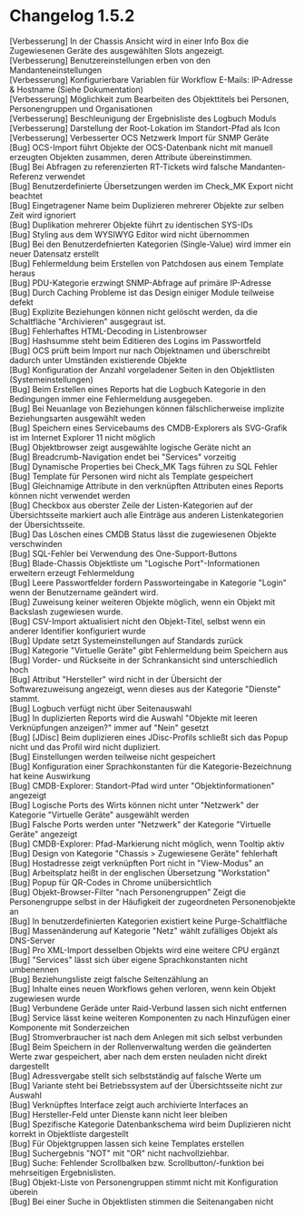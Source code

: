 # Changelog 1.5.2

[Verbesserung]  In der Chassis Ansicht wird in einer Info Box die Zugewiesenen Geräte des ausgewählten Slots angezeigt.<br>
[Verbesserung]  Benutzereinstellungen erben von den Mandanteneinstellungen<br>
[Verbesserung]  Konfigurierbare Variablen für Workflow E-Mails: IP-Adresse & Hostname (Siehe Dokumentation)<br>
[Verbesserung]  Möglichkeit zum Bearbeiten des Objekttitels bei Personen, Personengruppen und Organisationen<br>
[Verbesserung]  Beschleunigung der Ergebnisliste des Logbuch Moduls<br>
[Verbesserung]  Darstellung der Root-Lokation im Standort-Pfad als Icon<br>
[Verbesserung]  Verbesserter OCS Netzwerk Import für SNMP Geräte<br>
[Bug]           OCS-Import führt Objekte der OCS-Datenbank nicht mit manuell erzeugten Objekten zusammen, deren Attribute übereinstimmen.<br>
[Bug]           Bei Abfragen zu referenzierten RT-Tickets wird falsche Mandanten-Referenz verwendet<br>
[Bug]           Benutzerdefinierte Übersetzungen werden im Check_MK Export nicht beachtet<br>
[Bug]           Eingetragener Name beim Duplizieren mehrerer Objekte zur selben Zeit wird ignoriert<br>
[Bug]           Duplikation mehrerer Objekte führt zu identischen SYS-IDs<br>
[Bug]           Styling aus dem WYSIWYG Editor wird nicht übernommen<br>
[Bug]           Bei den Benutzerdefnierten Kategorien (Single-Value) wird immer ein neuer Datensatz erstellt<br>
[Bug]           Fehlermeldung beim Erstellen von Patchdosen aus einem Template heraus<br>
[Bug]           PDU-Kategorie erzwingt SNMP-Abfrage auf primäre IP-Adresse<br>
[Bug]           Durch Caching Probleme ist das Design einiger Module teilweise defekt<br>
[Bug]           Explizite Beziehungen können nicht gelöscht werden, da die Schaltfläche "Archivieren" ausgegraut ist.<br>
[Bug]           Fehlerhaftes HTML-Decoding in Listenbrowser<br>
[Bug]           Hashsumme steht beim Editieren des Logins im Passwortfeld<br>
[Bug]           OCS prüft beim Import nur nach Objektnamen und überschreibt dadurch unter Umständen existierende Objekte<br>
[Bug]           Konfiguration der Anzahl vorgeladener Seiten in den Objektlisten (Systemeinstellungen)<br>
[Bug]           Beim Erstellen eines Reports hat die Logbuch Kategorie in den Bedingungen immer eine Fehlermeldung ausgegeben.<br>
[Bug]           Bei Neuanlage von Beziehungen können fälschlicherweise implizite Beziehungsarten ausgewählt weden<br>
[Bug]           Speichern eines Servicebaums des CMDB-Explorers als SVG-Grafik ist im Internet Explorer 11 nicht möglich<br>
[Bug]           Objektbrowser zeigt ausgewählte logische Geräte nicht an<br>
[Bug]           Breadcrumb-Navigation endet bei "Services" vorzeitig<br>
[Bug]           Dynamische Properties bei Check_MK Tags führen zu SQL Fehler<br>
[Bug]           Template für Personen wird nicht als Template gespeichert<br>
[Bug]           Gleichnamige Attribute in den verknüpften Attributen eines Reports können nicht verwendet werden<br>
[Bug]           Checkbox aus oberster Zeile der Listen-Kategorien auf der Übersichtsseite markiert auch alle Einträge aus anderen Listenkategorien der Übersichtsseite.<br>
[Bug]           Das Löschen eines CMDB Status lässt die zugewiesenen Objekte verschwinden<br>
[Bug]           SQL-Fehler bei Verwendung des One-Support-Buttons<br>
[Bug]           Blade-Chassis Objektliste um "Logische Port"-Informationen erweitern erzeugt Fehlermeldung<br>
[Bug]           Leere Passwortfelder fordern Passworteingabe in Kategorie "Login" wenn der Benutzername geändert wird.<br>
[Bug]           Zuweisung keiner weiteren Objekte möglich, wenn ein Objekt mit Backslash zugewiesen wurde.<br>
[Bug]           CSV-Import aktualisiert nicht den Objekt-Titel, selbst wenn ein anderer Identifier konfiguriert wurde<br>
[Bug]           Update setzt Systemeinstellungen auf Standards zurück<br>
[Bug]           Kategorie "Virtuelle Geräte" gibt Fehlermeldung beim Speichern aus<br>
[Bug]           Vorder- und Rückseite in der Schrankansicht sind unterschiedlich hoch<br>
[Bug]           Attribut "Hersteller" wird nicht in der Übersicht der Softwarezuweisung angezeigt, wenn dieses aus der Kategorie "Dienste" stammt.<br>
[Bug]           Logbuch verfügt nicht über Seitenauswahl<br>
[Bug]           In duplizierten Reports wird die Auswahl "Objekte mit leeren Verknüpfungen anzeigen?" immer auf "Nein" gesetzt<br>
[Bug]           [JDisc] Beim duplizieren eines JDisc-Profils schließt sich das Popup nicht und das Profil wird nicht dupliziert.<br>
[Bug]           Einstellungen werden teilweise nicht gespeichert<br>
[Bug]           Konfiguration einer Sprachkonstanten für die Kategorie-Bezeichnung hat keine Auswirkung<br>
[Bug]           CMDB-Explorer: Standort-Pfad wird unter "Objektinformationen" angezeigt<br>
[Bug]           Logische Ports des Wirts können nicht unter "Netzwerk" der Kategorie "Virtuelle Geräte" ausgewählt werden<br>
[Bug]           Falsche Ports werden unter "Netzwerk" der Kategorie "Virtuelle Geräte" angezeigt<br>
[Bug]           CMDB-Explorer: Pfad-Markierung nicht möglich, wenn Tooltip aktiv<br>
[Bug]           Design von Kategorie "Chassis > Zugewiesene Geräte" fehlerhaft<br>
[Bug]           Hostadresse zeigt verknüpften Port nicht in "View-Modus" an<br>
[Bug]           Arbeitsplatz heißt in der englischen Übersetzung "Workstation"<br>
[Bug]           Popup für QR-Codes in Chrome unübersichtlich<br>
[Bug]           Objekt-Browser-Filter "nach Personengruppen" Zeigt die Personengruppe selbst in der Häufigkeit der zugeordneten Personenobjekte an<br>
[Bug]           In benutzerdefinierten Kategorien existiert keine Purge-Schaltfläche<br>
[Bug]           Massenänderung auf Kategorie "Netz" wählt zufälliges Objekt als DNS-Server<br>
[Bug]           Pro XML-Import desselben Objekts wird eine weitere CPU ergänzt<br>
[Bug]           "Services" lässt sich über eigene Sprachkonstanten nicht umbenennen<br>
[Bug]           Beziehungsliste zeigt falsche Seitenzählung an<br>
[Bug]           Inhalte eines neuen Workflows gehen verloren, wenn kein Objekt zugewiesen wurde<br>
[Bug]           Verbundene Geräde unter Raid-Verbund lassen sich nicht entfernen<br>
[Bug]           Service lässt keine weiteren Komponenten zu nach Hinzufügen einer Komponente mit Sonderzeichen<br>
[Bug]           Stromverbraucher ist nach dem Anlegen mit sich selbst verbunden<br>
[Bug]           Beim Speichern in der Rollenverwaltung werden die geänderten Werte zwar gespeichert, aber nach dem ersten neuladen nicht direkt dargestellt<br>
[Bug]           Adressvergabe stellt sich selbstständig auf falsche Werte um<br>
[Bug]           Variante steht bei Betriebssystem auf der Übersichtsseite nicht zur Auswahl<br>
[Bug]           Verknüpftes Interface zeigt auch archivierte Interfaces an<br>
[Bug]           Hersteller-Feld unter Dienste kann nicht leer bleiben<br>
[Bug]           Spezifische Kategorie Datenbankschema wird beim Duplizieren nicht korrekt in Objektliste dargestellt<br>
[Bug]           Für Objektgruppen lassen sich keine Templates erstellen<br>
[Bug]           Suchergebnis "NOT" mit "OR" nicht nachvollziehbar.<br>
[Bug]           Suche: Fehlender Scrollbalken bzw. Scrollbutton/-funktion bei mehrseitigen Ergebnislisten.<br>
[Bug]           Objekt-Liste von Personengruppen stimmt nicht mit Konfiguration überein<br>
[Bug]           Bei einer Suche in Objektlisten stimmen die Seitenangaben nicht<br>
